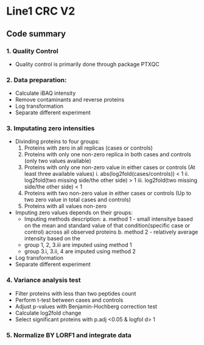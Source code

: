 # Line1 CRC V2

## Code summary

### 1. Quality Control
* Quality control is primarily done through package PTXQC

### 2. Data preparation:
* Calculate iBAQ intensity
* Remove contaminants and reverse proteins
* Log transformation
* Separate different experiment

### 3. Imputating zero intensities
* Divinding proteins to four groups:
  	 1. Proteins with zero in all replicas (cases or controls)
  	 2. Proteins with only one non-zero replica in both cases and controls (only two values available)
  	 3. Proteins with only one non-zero value in either cases or controls (At least three available values)
  	 	i. abs(log2fold(cases/controls)) < 1
  	 	ii. log2fold(two missing side/the other side) > 1 
  	 	iii. log2fold(two missing side/the other side) < 1
  	 4. Proteins with two non-zero value in either cases or controls (Up to two zero value in total cases and controls)
  	 5. Proteins with all values non-zero
* Imputing zero values depends on their groups:
  	 * Imputing methods description:
  	 	a. method 1 - small intensitye based on the mean and standard value of that condition(specific case or control) across all observed proteins
  	 	b. method 2	- relatively average intensity based on the  
  	 * group 1, 2, 3.iii are imputed using method 1
  	 * group 3.i, 3.ii, 4 are imputed using method 2
* Log transformation
* Separate different experiment

###	4. Variance analysis test
* Filter proteins with less than two peptides count
* Perform t-test between cases and controls
* Adjust p-values with Benjamin-Hochberg correction test
* Calculate log2fold change
* Select significant proteins with p.adj <0.05 & logfol d> 1
###	5. Normalize BY LORF1 and integrate data
